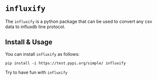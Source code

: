 # `influxify`

The `influxify` is a python package that can be used to convert any csv data to influxdb line protocol.

## Install & Usage

You can install `influxify` as follows:

```
pip install -i https://test.pypi.org/simple/ influxify
```

Try to have fun with `influxify`
